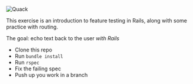 ![Quack](http://i.imgur.com/Lhy3dmf.jpg)

This exercise is an introduction to feature testing in Rails, along with some
practice with routing.

The goal: echo text back to the user _with Rails_

* Clone this repo
* Run `bundle install`
* Run `rspec`
* Fix the failing spec
* Push up you work in a branch
